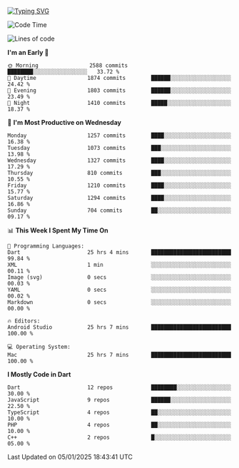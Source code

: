 
<a href="https://git.io/typing-svg"><img src="https://readme-typing-svg.demolab.com?font=Source+Code+Pro&pause=1000&random=false&width=435&lines=Hey+%F0%9F%A5%B6+iam+Yaskraz" alt="Typing SVG" /></a>
<!--START_SECTION:waka-->
![Code Time](http://img.shields.io/badge/Code%20Time-894%20hrs%2040%20mins-blue)

![Lines of code](https://img.shields.io/badge/From%20Hello%20World%20I%27ve%20Written-4.7%20million%20lines%20of%20code-blue)

**I'm an Early 🐤** 

```text
🌞 Morning                2588 commits        ████████░░░░░░░░░░░░░░░░░   33.72 % 
🌆 Daytime                1874 commits        ██████░░░░░░░░░░░░░░░░░░░   24.42 % 
🌃 Evening                1803 commits        ██████░░░░░░░░░░░░░░░░░░░   23.49 % 
🌙 Night                  1410 commits        █████░░░░░░░░░░░░░░░░░░░░   18.37 % 
```
📅 **I'm Most Productive on Wednesday** 

```text
Monday                   1257 commits        ████░░░░░░░░░░░░░░░░░░░░░   16.38 % 
Tuesday                  1073 commits        ███░░░░░░░░░░░░░░░░░░░░░░   13.98 % 
Wednesday                1327 commits        ████░░░░░░░░░░░░░░░░░░░░░   17.29 % 
Thursday                 810 commits         ███░░░░░░░░░░░░░░░░░░░░░░   10.55 % 
Friday                   1210 commits        ████░░░░░░░░░░░░░░░░░░░░░   15.77 % 
Saturday                 1294 commits        ████░░░░░░░░░░░░░░░░░░░░░   16.86 % 
Sunday                   704 commits         ██░░░░░░░░░░░░░░░░░░░░░░░   09.17 % 
```


📊 **This Week I Spent My Time On** 

```text
💬 Programming Languages: 
Dart                     25 hrs 4 mins       █████████████████████████   99.84 % 
XML                      1 min               ░░░░░░░░░░░░░░░░░░░░░░░░░   00.11 % 
Image (svg)              0 secs              ░░░░░░░░░░░░░░░░░░░░░░░░░   00.03 % 
YAML                     0 secs              ░░░░░░░░░░░░░░░░░░░░░░░░░   00.02 % 
Markdown                 0 secs              ░░░░░░░░░░░░░░░░░░░░░░░░░   00.00 % 

🔥 Editors: 
Android Studio           25 hrs 7 mins       █████████████████████████   100.00 % 

💻 Operating System: 
Mac                      25 hrs 7 mins       █████████████████████████   100.00 % 
```

**I Mostly Code in Dart** 

```text
Dart                     12 repos            ████████░░░░░░░░░░░░░░░░░   30.00 % 
JavaScript               9 repos             ██████░░░░░░░░░░░░░░░░░░░   22.50 % 
TypeScript               4 repos             ██░░░░░░░░░░░░░░░░░░░░░░░   10.00 % 
PHP                      4 repos             ██░░░░░░░░░░░░░░░░░░░░░░░   10.00 % 
C++                      2 repos             █░░░░░░░░░░░░░░░░░░░░░░░░   05.00 % 
```




 Last Updated on 05/01/2025 18:43:41 UTC
<!--END_SECTION:waka-->
